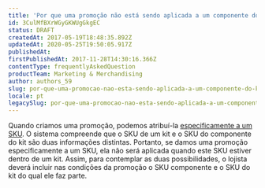 ```yaml
---
title: 'Por que uma promoção não está sendo aplicada a um componente do kit?'
id: 3CulMfBXrWGyGKWUgGkgEC
status: DRAFT
createdAt: 2017-05-19T18:48:35.892Z
updatedAt: 2020-05-25T19:50:05.917Z
publishedAt: 
firstPublishedAt: 2017-11-28T14:30:16.366Z
contentType: frequentlyAskedQuestion
productTeam: Marketing & Merchandising
author: authors_59
slug: por-que-uma-promocao-nao-esta-sendo-aplicada-a-um-componente-do-kit
locale: pt
legacySlug: por-que-uma-promocao-nao-esta-sendo-aplicada-a-um-componente-do-kit
---
```


Quando criamos uma promoção, podemos atribuí-la [especificamente a um SKU](https://help.vtex.com/faq/compre-ganhe-e-desconto-para-sku-especifico/). O sistema compreende que o SKU de um kit e o SKU do componente do kit são duas informações distintas. Portanto, se damos uma promoção especificamente a um SKU, ela não será aplicada quando este SKU estiver dentro de um kit. Assim, para contemplar as duas possibilidades, o lojista deverá incluir nas condições da promoção o SKU componente e o SKU do kit do qual ele faz parte.
